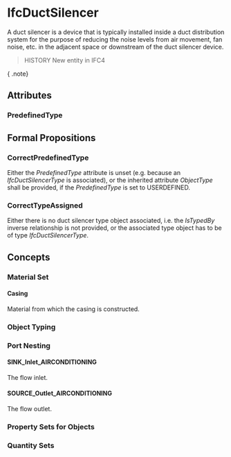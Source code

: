 # IfcDuctSilencer

A duct silencer is a device that is typically installed inside a duct distribution system for the purpose of reducing the noise levels from air movement, fan noise, etc. in the adjacent space or downstream of the duct silencer device.
<!-- end of short definition -->

> HISTORY New entity in IFC4

{ .note}
>

## Attributes

### PredefinedType


## Formal Propositions

### CorrectPredefinedType
Either the _PredefinedType_ attribute is unset (e.g. because an _IfcDuctSilencerType_ is associated), or the inherited attribute _ObjectType_ shall be provided, if the _PredefinedType_ is set to USERDEFINED.

### CorrectTypeAssigned
Either there is no duct silencer type object associated, i.e. the _IsTypedBy_ inverse relationship is not provided, or the associated type object has to be of type _IfcDuctSilencerType_.

## Concepts

### Material Set



#### Casing

Material from which the casing is constructed.

### Object Typing



### Port Nesting



#### SINK_Inlet_AIRCONDITIONING

The flow inlet.

#### SOURCE_Outlet_AIRCONDITIONING

The flow outlet.

### Property Sets for Objects



### Quantity Sets



